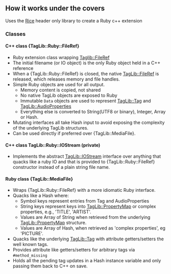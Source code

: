 ## How it works under the covers

Uses the [Rice] header only library to create a Ruby c++ extension

### Classes

#### C++ class {TagLib::Ruby::FileRef}
- Ruby extension class wrapping [Taglib::FileRef]
- The initial filename (or IO object) is the only Ruby object held in a C++ reference
- When a {TagLib::Ruby::FileRef} is closed, the native [TagLib::FileRef] is released, which releases memory and file handles.
- Simple Ruby objects are used for all output.
    - Memory content is copied, not shared
    - No native TagLib objects are exposed to Ruby
    - Immutable `Data` objects are used to represent [TagLib::Tag] and [TagLib::AudioProperties]
    - Everything else is converted to String(UTF8 or binary), Integer, Array or Hash.
- Mutating interfaces all take Hash input to avoid exposing the complexity of the underlying TagLib structures.
- Can be used directly if preferred over {TagLib::MediaFile}.

#### C++ class TagLib::Ruby::IOStream (private)
- Implements the abstract [TagLib::IOStream] interface over anything
  that quacks like a ruby IO and that is provided to {TagLib::Ruby::FileRef} constructor instead of a plain string
  file name.

#### Ruby class {TagLib::MediaFile}
- Wraps {TagLib::Ruby::FileRef} with a more idiomatic Ruby interface.
- Quacks like a Hash where:
    - Symbol keys represent entries from Tag and AudioProperties
    - String keys represent keys into [TagLib::PropertyMap] or complex properties, e.g., 'TITLE', 'ARTIST'.
    - Values are Array of String when retrieved from the underlying [TagLib::PropertyMap] structure.
    - Values are Array of Hash, when retrieved as 'complex properties', eg 'PICTURE'.
- Quacks like the underlying [TagLib::Tag] with attribute getters/setters the well known tags.
- Provides attribute like getters/setters for arbitrary tags via `#method_missing`
- Holds all the pending tag updates in a Hash instance variable and only passing them back to C++ on save. 

[Rice]: https://ruby-rice.github.io/
[Taglib::FileRef]: https://taglib.org/api/classTagLib_1_1FileRef.html
[TagLib::Tag]: https://taglib.org/api/classTagLib_1_1Tag.html
[TagLib::AudioProperties]: https://taglib.org/api/classTagLib_1_1AudioProperties.html
[TagLib::PropertyMap]: https://taglib.org/api/classTagLib_1_1PropertyMap.html
[TagLib::IOStream]: https://taglib.org/api/classTagLib_1_1IOStream.html